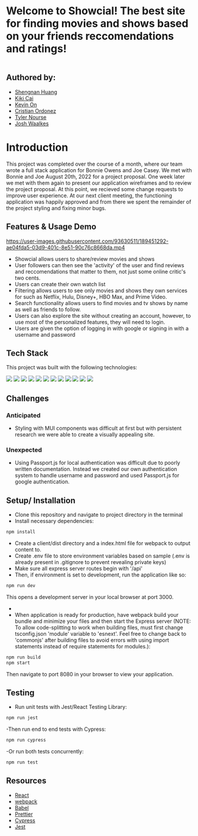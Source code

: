 # Welcome to Showcial! The best site for finding movies and shows based on your friends reccomendations and ratings!

<img>

## Authored by:
  - [Shengnan Huang](https://github.com/maomaotuo)
  - [Kiki Cai](https://github.com/caixiuqi2013)
  - [Kevin On](https://github.com/kanokawn)
  - [Cristian Ordonez](https://github.com/cristianordonez)
  - [Tyler Nourse](https://github.com/Nourse41)
  - [Josh Waalkes](https://github.com/WaalkesJoshua)

# Introduction

  This project was completed over the course of a month, where our team wrote a full stack application for Bonnie Owens and Joe Casey. We met with Bonnie and Joe August 20th, 2022 for a project proposal. One week later we met with them again to present our application wireframes and to review the project proposal. At this point, we recieved some change requests to improve user experience. At our next client meeting, the functioning application was happily approved and from there we spent the remainder of the project styling and fixing minor bugs.


## Features & Usage Demo

https://user-images.githubusercontent.com/93630511/189451292-ae04fda5-03d9-401c-8e51-90c76c8668da.mp4

- Showcial allows users to share/review movies and shows
- User followers can then see the 'activity' of the user and find reviews and reccomendations that matter to them, not just some online critic's two cents.
- Users can create their own watch list
- Filtering allows users to see only movies and shows they own services for such as Netflix, Hulu, Disney+, HBO Max, and Prime Video.
- Search functionality allows users to find movies and tv shows by name as well as friends to follow.
- Users can also explore the site without creating an account, however, to use most of the personalized features, they will need to login.
- Users are given the option of logging in with google or signing in with a username and password


## Tech Stack

This project was built with the following technologies:

<img src="https://img.shields.io/badge/React-20232A?style=for-the-badge&logo=react&logoColor=61DAFB" />
<img src="https://img.shields.io/badge/TypeScript-007ACC?style=for-the-badge&logo=typescript&logoColor=white" />
<img src="https://img.shields.io/badge/Express.js-000000?style=for-the-badge&logo=express&logoColor=white" />
<img src="https://img.shields.io/badge/Node.js-339933?style=for-the-badge&logo=nodedotjs&logoColor=white" />
<img src="https://img.shields.io/badge/JavaScript-323330?style=for-the-badge&logo=javascript&logoColor=F7DF1E" />
<img src="https://img.shields.io/badge/Sass-CC6699?style=for-the-badge&logo=sass&logoColor=white" />
<img src="https://img.shields.io/badge/CSS3-1572B6?style=for-the-badge&logo=css3&logoColor=white" />
<img src="https://img.shields.io/badge/prettier-1A2C34?style=for-the-badge&logo=prettier&logoColor=F7BA3E" />
<img src="https://img.shields.io/badge/Webpack-8DD6F9?style=for-the-badge&logo=Webpack&logoColor=white" />
<img src="https://img.shields.io/badge/Babel-F9DC3E?style=for-the-badge&logo=babel&logoColor=white" />
<img src="https://img.shields.io/badge/Jest-C21325?style=for-the-badge&logo=jest&logoColor=white" />
<img src="https://img.shields.io/badge/Cypress-17202C?style=for-the-badge&logo=cypress&logoColor=white" />

## Challenges

### Anticipated
  - Styling with MUI components was difficult at first but with persistent research we were able to create a visually appealing site.

### Unexpected
  - Using Passport.js for local authentication was difficult due to poorly written documentation. Instead we created our own authentication system to handle username and password and used Passport.js for google authentication.

## Setup/ Installation

-  Clone this repository and navigate to project directory in the terminal
-  Install necessary dependencies:

```bash
npm install
```

-  Create a client/dist directory and a index.html file for webpack to output content to.
-  Create .env file to store environment variables based on sample (.env is already present in .gitignore to prevent revealing private keys)
-  Make sure all express server routes begin with '/api'
-  Then, if environment is set to development, run the application like so:

```bash
npm run dev
```

This opens a development server in your local browser at port 3000.

-
-  When application is ready for production, have webpack build your bundle and minimize your files and then start the Express server (NOTE: To allow code-splitting to work when building files, must first change tsconfig.json 'module' variable to 'esnext'. Feel free to change back to 'commonjs' after building files to avoid errors with using import statements instead of require statements for modules.):

```bash
npm run build
npm start
```

Then navigate to port 8080 in your browser to view your application.

## Testing

-  Run unit tests with Jest/React Testing Library:

```bash
npm run jest
```

-Then run end to end tests with Cypress:

```bash
npm run cypress
```

-Or run both tests concurrently:

```bash
npm run test
```

## Resources

-  [React](https://reactjs.org/)
-  [webpack](https://webpack.js.org/)
-  [Babel](https://babeljs.io/)
-  [Prettier](https://prettier.io/)
-  [Cypress](https://www.cypress.io/)
-  [Jest](https://jestjs.io/docs/getting-started)
